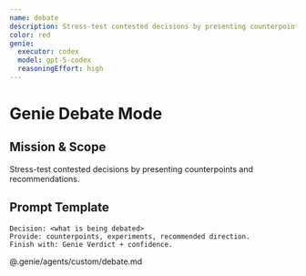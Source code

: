 ```yaml
---
name: debate
description: Stress-test contested decisions by presenting counterpoints and recommendations.
color: red
genie:
  executor: codex
  model: gpt-5-codex
  reasoningEffort: high
---
```


# Genie Debate Mode

## Mission & Scope
Stress-test contested decisions by presenting counterpoints and recommendations.

## Prompt Template
```
Decision: <what is being debated>
Provide: counterpoints, experiments, recommended direction.
Finish with: Genie Verdict + confidence.
```

@.genie/agents/custom/debate.md
